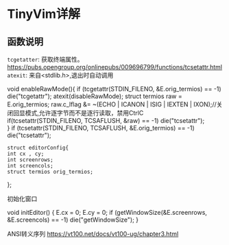 # TinyVim详解

## 函数说明

`tcgetatter`: 获取终端属性。https://pubs.opengroup.org/onlinepubs/009696799/functions/tcsetattr.html
`atexit`: 来自<stdlib.h>,退出时自动调用

void enableRawMode(){
    if (tcgetattr(STDIN_FILENO, &E.orig_termios) == -1)
        die("tcgetattr");
    atexit(disableRawMode);
    struct termios raw = E.orig_termios;
    raw.c_lflag &= ~(ECHO | ICANON | ISIG | IEXTEN | IXON);//关闭回显模式,允许逐字节而不是逐行读取，禁用CtrlC    
    if(tcsetattr(STDIN_FILENO, TCSAFLUSH, &raw) == -1)
        die("tcsetattr");  
}
    if (tcsetattr(STDIN_FILENO, TCSAFLUSH, &E.orig_termios) == -1)
        die("tcsetattr");


    struct editorConfig{
    int cx , cy;
    int screenrows;
    int screencols;
    struct termios orig_termios;
};


初始化窗口


void initEditor()
{
    E.cx = 0;
    E.cy = 0;
    if (getWindowSize(&E.screenrows, &E.screencols) == -1)
        die("getWindowSize");
}



ANSI转义序列  https://vt100.net/docs/vt100-ug/chapter3.html
